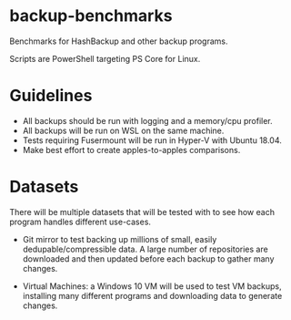 # backup-benchmarks
Benchmarks for HashBackup and other backup programs.

Scripts are PowerShell targeting PS Core for Linux.

# Guidelines
- All backups should be run with logging and a memory/cpu profiler.
- All backups will be run on WSL on the same machine.
- Tests requiring Fusermount will be run in Hyper-V with Ubuntu 18.04.
- Make best effort to create apples-to-apples comparisons.

# Datasets
There will be multiple datasets that will be tested with to see how each program handles different use-cases.

- Git mirror to test backing up millions of small, easily dedupable/compressible data. A large number of repositories are downloaded and then updated before each backup to gather many changes.

- Virtual Machines: a Windows 10 VM will be used to test VM backups, installing many different programs and downloading data to generate changes.

